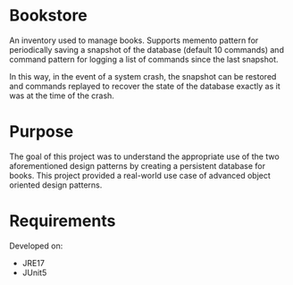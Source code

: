 # Bookstore

An inventory used to manage books. Supports memento pattern for periodically saving a snapshot of the database (default 10 commands) and command pattern for logging a list of commands since the last snapshot.

In this way, in the event of a system crash, the snapshot can be restored and commands replayed to recover the state of the database exactly as it was at the time of the crash.

# Purpose

The goal of this project was to understand the appropriate use of the two aforementioned design patterns by creating a persistent database for books. This project provided a real-world use case of advanced object oriented design patterns.

# Requirements

Developed on:
- JRE17
- JUnit5
